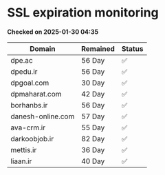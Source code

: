 # SSL expiration monitoring

**Checked on 2025-01-30 04:35**

| Domain | Remained | Status       |
|--------|----------|--------------|
| dpe.ac     | 56 Day   | ✅ |
| dpedu.ir     | 56 Day   | ✅ |
| dpgoal.com     | 30 Day   | ✅ |
| dpmaharat.com     | 42 Day   | ✅ |
| borhanbs.ir     | 56 Day   | ✅ |
| danesh-online.com     | 57 Day   | ✅ |
| ava-crm.ir     | 55 Day   | ✅ |
| darkoobjob.ir     | 82 Day   | ✅ |
| mettis.ir     | 36 Day   | ✅ |
| liaan.ir     | 40 Day   | ✅ |
